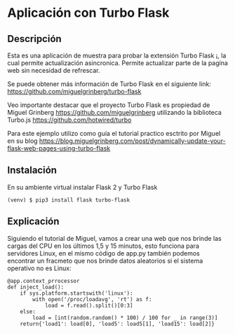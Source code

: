 # Aplicación con Turbo Flask

## Descripción
Esta es una aplicación de muestra para probar la extensión Turbo Flask ¡, la cual permite actualización asincronica. Permite actualizar parte de la pagína web sin necesidad de refrescar.

Se puede obtener más información de Turbo Flask en el siguiente link: https://github.com/miguelgrinberg/turbo-flask

Veo importante destacar que el proyecto Turbo Flask es propiedad de Miguel Grinberg https://github.com/miguelgrinberg utilizando la biblioteca Turbo.js https://github.com/hotwired/turbo

Para este ejemplo utilizo como guía el tutorial practico esctrito por Miguel en su blog https://blog.miguelgrinberg.com/post/dynamically-update-your-flask-web-pages-using-turbo-flask

## Instalación

En su ambiente virtual instalar Flask 2 y Turbo Flask

```
(venv) $ pip3 install flask turbo-flask

```

## Explicación

Siguiendo el tutorial de Miguel, vamos a crear una web que nos brinde las cargas del CPU en los últimos 1,5 y 15 minutos, esto funciona para servidores Linux, en el mismo código de app.py también podemos encontrar un fracmeto que nos brinde datos aleatorios si el sistema operativo no es Linux:

```
@app.context_prrocessor
def inject_load():
    if sys.platform.startswith('linux'):
        with open('/proc/loadavg', 'rt') as f:
            load = f.read().split()[0:3]
    else:
        load = [int(random.random() * 100) / 100 for _ in range(3)]
    return{'load1': load[0], 'load5': load5[1], 'load15': load[2]}

```

